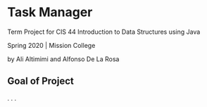 # Task Manager
Term Project for CIS 44 Introduction to Data Structures using Java

Spring 2020 | Mission College

by Ali Altimimi and Alfonso De La Rosa

## Goal of Project
. . .
